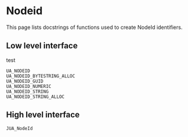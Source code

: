 # Nodeid

This page lists docstrings of functions used to create NodeId identifiers.

## Low level interface

test

```@docs
UA_NODEID
UA_NODEID_BYTESTRING_ALLOC
UA_NODEID_GUID
UA_NODEID_NUMERIC
UA_NODEID_STRING
UA_NODEID_STRING_ALLOC
```

## High level interface

```@docs
JUA_NodeId
```
